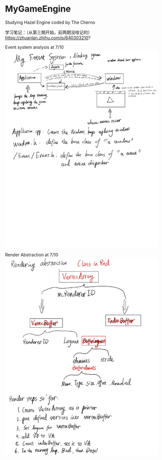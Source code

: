 # MyGameEngine
Studying Hazel Engine coded by The Cherno

学习笔记：（从第三期开始，前两期没啥记的）
https://zhuanlan.zhihu.com/p/640303210?


Event system anslysis at 7/10
![alt text](https://github.com/voidiii/MyGameEngine/blob/main/CodeStructNotebook/Event_system_note.jpg?raw=true)

Render Abstraction at 7/10
![alt text](https://github.com/voidiii/MyGameEngine/blob/main/CodeStructNotebook/Render_Abstraction_note.jpg?raw=true)